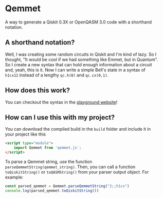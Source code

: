 # Qemmet
A way to generate a Qiskit 0.3X or OpenQASM 3.0 code with a shorthand notation.

## A shorthand notation?
Well, I was creating some random circuits in Qiskit and I'm kind of lazy. So I thought, "It would be cool if we had something like Emmet, but in Quantum". So I create a new syntax that can hold enough information about a circuit and, yeah, this is it. Now I can write a simple Bell's state in a syntax of `h1cx12` instead of a lengthy `qc.h(0)` and `qc.cx(0,1)`.
## How does this work?
You can checkout the syntax in the [playground website](https://rootenginear.github.io/Qemmet/)!

## How can I use this with my project?
You can download the compiled build in the `build` folder and include it in your project like this

```html
<script type="module">
    import Qemmet from 'qemmet.js';
</script>
```

To parse a Qemmet string, use the function `parseQemmetString(qemmet_string)`. Then, you can call a function `toQiskitString()` or `toQASMString()` from your parser output object. For example:

```js
const parsed_qemmet = Qemmet.parseQemmetString("2;;h1cx")
console.log(parsed_qemmet.toQiskitString())
```